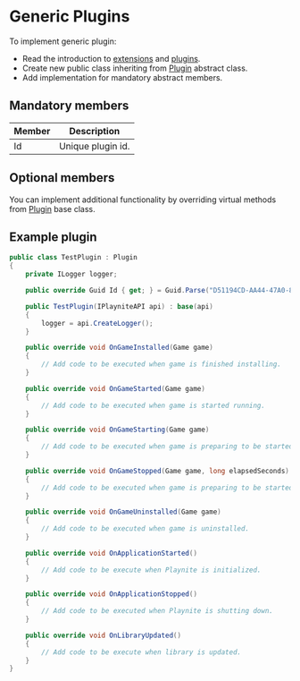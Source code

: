 Generic Plugins
=====================

To implement generic plugin:

* Read the introduction to [extensions](../intro.md) and [plugins](plugins.md).
* Create new public class inheriting from [Plugin](xref:Playnite.SDK.Plugins.Plugin) abstract class.
* Add implementation for mandatory abstract members.

Mandatory members
---------------------

| Member | Description |
| -- | -- |
| Id | Unique plugin id. |

Optional members
---------------------

You can implement additional functionality by overriding virtual methods from [Plugin](xref:Playnite.SDK.Plugins.Plugin) base class.

Example plugin
---------------------

```csharp
public class TestPlugin : Plugin
{
    private ILogger logger;

    public override Guid Id { get; } = Guid.Parse("D51194CD-AA44-47A0-8B89-D1FD544DD9C9");

    public TestPlugin(IPlayniteAPI api) : base(api)
    {
        logger = api.CreateLogger();
    }

    public override void OnGameInstalled(Game game)
    {
        // Add code to be executed when game is finished installing.
    }

    public override void OnGameStarted(Game game)
    {
        // Add code to be executed when game is started running.
    }

    public override void OnGameStarting(Game game)
    {
        // Add code to be executed when game is preparing to be started.
    }

    public override void OnGameStopped(Game game, long elapsedSeconds)
    {
        // Add code to be executed when game is preparing to be started.
    }

    public override void OnGameUninstalled(Game game)
    {
        // Add code to be executed when game is uninstalled.
    }

    public override void OnApplicationStarted()
    {
        // Add code to be execute when Playnite is initialized.
    }

    public override void OnApplicationStopped()
    {
        // Add code to be executed when Playnite is shutting down.
    }

    public override void OnLibraryUpdated()
    {
        // Add code to be execute when library is updated.
    }
}
```